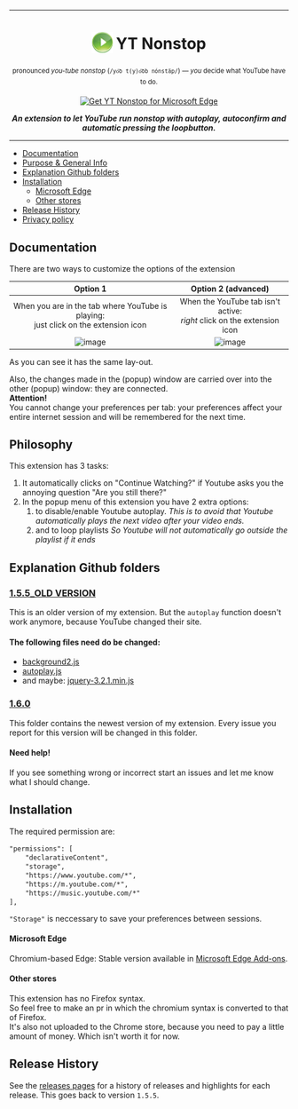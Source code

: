 ***
<h1 align="center">
<sub>
<img  src="https://github.com/JohnyP36/YT-Nonstop/blob/main/1.6.0/images/ext32.png?raw=true" height="38" width="38">
</sub>
YT Nonstop
</h1>
<p align="center">
<sup> <!-- Pronounciation -->
      pronounced <i>you-tube nonstop</i> (<code>/yo͞o t(y)o͞ob nónstäp/</code>) — <i>you</i> decide what YouTube have to do.
</sup>
</p>
<p align="center">
<a href="https://microsoftedge.microsoft.com/addons/detail/yt-nonstop/ljhaomibkgdhmfdiglflmkijdbiejcom"><img src="https://user-images.githubusercontent.com/585534/107280673-a5ece780-6a26-11eb-9cc7-9fa9f9f81180.png" alt="Get YT Nonstop for Microsoft Edge"></a>
</p>
<p align="center">
<b><i>An extension to let YouTube run nonstop with autoplay, autoconfirm and automatic pressing the loopbutton.</i></b>
</p>

***
* [Documentation](#documentation)
* [Purpose & General Info](#philosophy)
* [Explanation Github folders](#Explanation-Github-folders)
* [Installation](#installation)
  * [Microsoft Edge](#microsoft-edge)
  * [Other stores](#Other-stores)
* [Release History](#release-history)
* [Privacy policy](https://sites.google.com/view/ytnonstop)

## Documentation  

There are two ways to customize the options of the extension  

 Option 1 | Option 2 (advanced)  
:----------:|:------------------:  
When you are in the tab where YouTube is playing: <br> just click on the extension icon | When the YouTube tab isn't active: <br> *right* click on the extension icon
![image](https://user-images.githubusercontent.com/81161435/134124903-0e2cb09a-fabc-4cba-a2df-1d12708c4e2c.png) | ![image](https://user-images.githubusercontent.com/81161435/134124903-0e2cb09a-fabc-4cba-a2df-1d12708c4e2c.png)

As you can see it has the same lay-out. 

Also, the changes made in the (popup) window are carried over into the other (popup) window: they are connected.  
**Attention!**  
You cannot change your preferences per tab: your preferences affect your entire internet session and will be remembered for the next time.

## Philosophy  

This extension has 3 tasks: 
1. It automatically clicks on "Continue Watching?" if Youtube asks you the annoying question "Are you still there?"
2. In the popup menu of this extension you have 2 extra options:
    1. to disable/enable Youtube autoplay. *This is to avoid that Youtube automatically plays the next video after your video ends.* 
    2. and to loop playlists *So Youtube will not automatically go outside the playlist if it ends*

## Explanation Github folders

### [1.5.5_OLD VERSION](https://github.com/JohnyP36/YT-Nonstop/tree/main/1.5.5_OLD%20VERSION)
This is an older version of my extension. But the `autoplay` function doesn't work anymore, because YouTube changed their site. 

#### The following files need do be changed: 
 - [background2.js](https://github.com/JohnyP36/YT-Nonstop/blob/main/1.5.5_OLD%20VERSION/js/background2.js)
 - [autoplay.js](https://github.com/JohnyP36/YT-Nonstop/blob/main/1.5.5_OLD%20VERSION/js/autoplay.js)
 - and maybe: [jquery-3.2.1.min.js](https://github.com/JohnyP36/YT-Nonstop/blob/main/1.5.5_OLD%20VERSION/js/jquery-3.2.1.min.js)

### [1.6.0](https://github.com/JohnyP36/YT-Nonstop/tree/main/1.6.0)
This folder contains the newest version of my extension. Every issue you report for this version will be changed in this folder. 

#### Need help!
If you see something wrong or incorrect start an issues and let me know what I should change.

## Installation  

The required permission are: 
```
"permissions": [ 
    "declarativeContent", 
    "storage", 
    "https://www.youtube.com/*", 
    "https://m.youtube.com/*", 
    "https://music.youtube.com/*"
],
```
`"Storage"` is neccessary to save your preferences between sessions.

#### Microsoft Edge  

Chromium-based Edge: Stable version available in [Microsoft Edge Add-ons](https://microsoftedge.microsoft.com/addons/detail/yt-nonstop/ljhaomibkgdhmfdiglflmkijdbiejcom).  

#### Other stores  
This extension has no Firefox syntax. <br> So feel free to make an pr in which the chromium syntax is converted to that of Firefox.  
It's also not uploaded to the Chrome store, because you need to pay a little amount of money. Which isn't worth it for now.

## Release History

See the [releases pages](https://github.com/JohnyP36/YT-Nonstop/releases) for a history of releases and highlights for each release. 
This goes back to version `1.5.5`.
